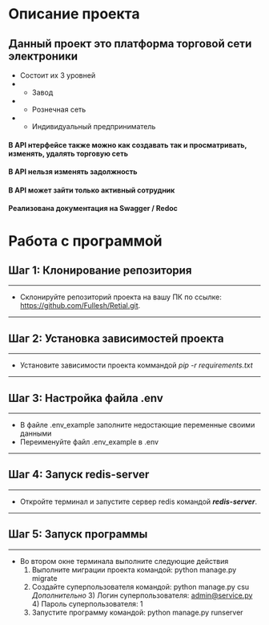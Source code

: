 # Описание проекта

## Данный проект это платформа торговой сети электроники
* Состоит их 3 уровней 
* * Завод
* * Рознечная сеть
* * Индивидуальный предприниматель

#### В API нтерфейсе также можно как создавать так и просматривать, изменять, удалять торговую сеть
#### В API нельзя изменять задолжность
#### В API может зайти только активный сотрудник
#### Реализована документация на Swagger / Redoc

# Работа с программой
## Шаг 1: Клонирование репозитория
___

* Склонируйте репозиторий проекта на вашу ПК по ссылке: https://github.com/Fullesh/Retial.git.
___

## Шаг 2: Установка зависимостей проекта
___

* Установите зависимости проекта коммандой _pip -r requirements.txt_
___

## Шаг 3: Настройка файла .env
___

* В файле .env_example заполните недостающие переменные своими данными
* Переименуйте файл .env_example в .env
___

## Шаг 4: Запуск redis-server
___

* Откройте терминал и запустите сервер redis командой _**redis-server**_.
___

## Шаг 5: Запуск программы
___

* Во втором окне терминала выполните следующие действия
  1) Выполните миграции проекта командой: python manage.py migrate
  2) Создайте суперпользователя командой: python manage.py csu
  *Дополнительно*
     3) Логин суперпользователя: admin@service.py
     4) Пароль суперпользователя: 1
  3) Запустите программу командой: python manage.py runserver
